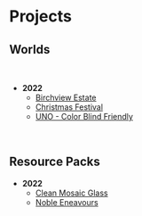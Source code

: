 # Projects

## Worlds

<br>

- **2022**
    - [Birchview Estate](/worlds/birchview-estate)
    - [Christmas Festival](/worlds/xmas-festival)
    - [UNO - Color Blind Friendly](/worlds/uno)

<br>

## Resource Packs

- **2022**
    - [Clean Mosaic Glass](/resource-packs/clean-mosaic-glass)
    - [Noble Eneavours](/resource-packs/noble-endeavours)
